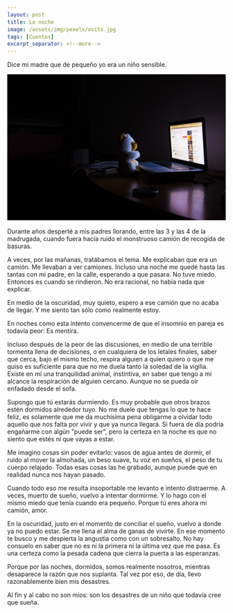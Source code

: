 ```yaml
---
layout: post
title: La noche
image: /assets/img/pexels/osito.jpg
tags: [Cuentos]
excerpt_separator: <!--more-->
---
```


Dice mi madre que de pequeño yo era un niño sensible.

<!--more-->
[![osito](/assets/img/pexels/osito.jpg)](/assets/img/pexels/osito.jpg)


Durante años desperté a mis padres llorando, entre las 3 y las 4 de la madrugada, cuando fuera hacía ruido el monstruoso camión de recogida de basuras.

A veces, por las mañanas, tratábamos el tema. Me explicaban que era un camión. Me llevaban a ver camiones. Incluso una noche me quedé hasta las tantas con mi padre, en la calle, esperando a que pasara. No tuve miedo. Entonces es cuando se rindieron. No era racional, no había nada que explicar.

En medio de la oscuridad, muy quieto, espero a ese camión que no acaba de llegar. Y me siento tan sólo como realmente estoy.

En noches como esta intento convencerme de que el insomnio en pareja es todavía peor: Es mentira.

Incluso después de la peor de las discusiones, en medio de una terrible tormenta llena de decisiones, o en cualquiera de los letales finales, saber que cerca, bajo el mismo techo, respira alguien a quien quiero o que me quiso es suficiente para que no me duela tanto la soledad de la vigilia. Existe en mí una tranquilidad animal, instintiva, en saber que tengo a mi alcance la respiración de alguien cercano. Aunque no se pueda oír enfadado desde el sofa.

Supongo que tú estarás durmiendo. Es muy probable que otros brazos estén dormidos alrededor tuyo. No me duele que tengas lo que te hace feliz, es solamente que me da muchísima pena obligarme a olvidar todo aquello que nos falta por vivir y que ya nunca llegará. Si fuera de día podría engañarme con algún "puede ser", pero la certeza en la noche es que no siento que estés ni que vayas a estar.

Me imagino cosas sin poder evitarlo: vasos de agua antes de dormir, el ruido al mover la almohada, un beso suave, tu voz en sueños, el peso de tu cuerpo relajado. Todas esas cosas las he grabado, aunque puede que en realidad nunca nos hayan pasado.

Cuando todo eso me resulta insoportable me levanto e intento distraerme. A veces, muerto de sueño, vuelvo a intentar dormirme. Y lo hago con el mismo miedo que tenía cuando era pequeño. Porque tú eres ahora mi camión, amor.

En la oscuridad, justo en el momento de conciliar el sueño, vuelvo a donde ya no puedo estar. Se me llena el alma de ganas de vivirte. En ese momento te busco y me despierta la angustia como con un sobresalto. No hay consuelo en saber que no es ni la primera ni la última vez que me pasa. Es una certeza como la pesada cadena que cierra la puerta a las esperanzas.

Porque por las noches, dormidos, somos realmente nosotros, mientras desaparece la razón que nos suplanta. Tal vez por eso, de día, llevo razonablemente bien mis desastres. 

Al fin y al cabo no son míos: son los desastres de un niño que todavía cree que sueña. 
